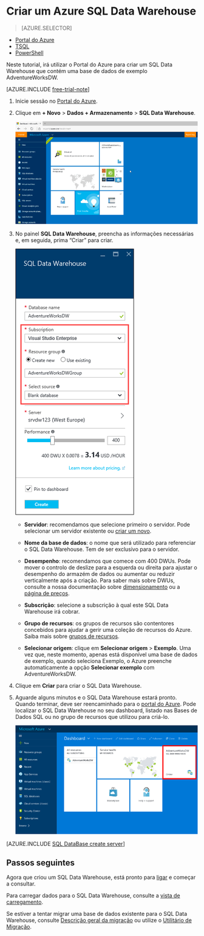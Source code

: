 <properties
   pageTitle="Criar um SQL Data Warehouse no Portal do Azure | Microsoft Azure"
   description="Saiba como criar um Azure SQL Data Warehouse no Portal do Azure"
   services="sql-data-warehouse"
   documentationCenter="NA"
   authors="barbkess"
   manager="jhubbard"
   editor=""
   tags="azure-sql-data-warehouse"/>

<tags
   ms.service="sql-data-warehouse"
   ms.devlang="NA"
   ms.topic="get-started-article"
   ms.tgt_pltfrm="NA"
   ms.workload="data-services"
   ms.date="05/05/2016"
   ms.author="lodipalm;barbkess;sonyama"/>

# Criar um Azure SQL Data Warehouse

> [AZURE.SELECTOR]
- [Portal do Azure](sql-data-warehouse-get-started-provision.md)
- [TSQL](sql-data-warehouse-get-started-create-database-tsql.md)
- [PowerShell](sql-data-warehouse-get-started-provision-powershell.md)

Neste tutorial, irá utilizar o Portal do Azure para criar um SQL Data Warehouse que contém uma base de dados de exemplo AdventureWorksDW.


[AZURE.INCLUDE [free-trial-note](../../includes/free-trial-note.md)]


1. Inicie sessão no [Portal do Azure](https://portal.azure.com).

2. Clique em **+ Novo** > **Dados + Armazenamento** > **SQL Data Warehouse**.

    ![Criar](./media/sql-data-warehouse-get-started-provision/create-sample.gif)

3. No painel **SQL Data Warehouse**, preencha as informações necessárias e, em seguida, prima “Criar” para criar.

    ![Criar base de dados](./media/sql-data-warehouse-get-started-provision/create-database.png)

    - **Servidor**: recomendamos que selecione primeiro o servidor.  Pode selecionar um servidor existente ou [criar um novo](./sql-data-warehouse-get-started-new-server.md). 

    - **Nome da base de dados**: o nome que será utilizado para referenciar o SQL Data Warehouse.  Tem de ser exclusivo para o servidor.
    
    - **Desempenho**: recomendamos que comece com 400 DWUs. Pode mover o controlo de deslize para a esquerda ou direita para ajustar o desempenho do armazém de dados ou aumentar ou reduzir verticalmente após a criação.  Para saber mais sobre DWUs, consulte a nossa documentação sobre [dimensionamento](./sql-data-warehouse-manage-compute-overview.md) ou a [página de preços](https://azure.microsoft.com/en-us/pricing/details/sql-data-warehouse/). 

    - **Subscrição**: selecione a subscrição à qual este SQL Data Warehouse irá cobrar.

    - **Grupo de recursos**: os grupos de recursos são contentores concebidos para ajudar a gerir uma coleção de recursos do Azure. Saiba mais sobre [grupos de recursos](../azure-portal/resource-group-portal.md).

    - **Selecionar origem**: clique em **Selecionar origem** > **Exemplo**. Uma vez que, neste momento, apenas está disponível uma base de dados de exemplo, quando seleciona Exemplo, o Azure preenche automaticamente a opção **Selecionar exemplo** com AdventureWorksDW.

4. Clique em **Criar** para criar o SQL Data Warehouse.

5. Aguarde alguns minutos e o SQL Data Warehouse estará pronto. Quando terminar, deve ser reencaminhado para o [portal do Azure](https://portal.azure.com). Pode localizar o SQL Data Warehouse no seu dashboard, listado nas Bases de Dados SQL ou no grupo de recursos que utilizou para criá-lo. 

    ![Vista de portal](./media/sql-data-warehouse-get-started-provision/database-portal-view.png)

[AZURE.INCLUDE [SQL DataBase create server](../../includes/sql-database-create-new-server-firewall-portal.md)] 

## Passos seguintes

Agora que criou um SQL Data Warehouse, está pronto para [ligar](./sql-data-warehouse-get-started-connect.md) e começar a consultar.

Para carregar dados para o SQL Data Warehouse, consulte a [vista de carregamento](./sql-data-warehouse-overview-load.md).

Se estiver a tentar migrar uma base de dados existente para o SQL Data Warehouse, consulte [Descrição geral da migração](./sql-data-warehouse-overview-migrate.md) ou utilize o [Utilitário de Migração](./sql-data-warehouse-migrate-migration-utility.md).




<!--HONumber=Jun16_HO2-->


